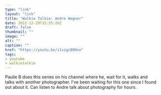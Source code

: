 ```yaml
---
type: "link"
layout: "link"
title: "Walkie Talkie: Andre Wagner"
date: 2022-12-29T15:55:26Z
draft: false
thumbnail: ""
image: ""
alt: ""
caption: ""
href: "https://youtu.be/i1szgcB9Ono"
tags:
- youtube
- walkietalkie
---
```


Paulie B does this series on his channel where he, wait for it, walks and talks with another photographer. I've been waiting for this one since I found out about it. Can listen to Andre talk about photography for hours.
